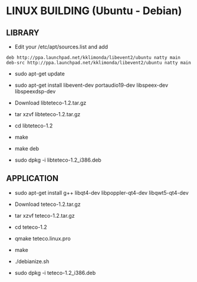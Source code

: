 # LINUX BUILDING (Ubuntu - Debian) #
## LIBRARY ##
  * Edit your /etc/apt/sources.list and add
```
deb http://ppa.launchpad.net/kklimonda/libevent2/ubuntu natty main 
deb-src http://ppa.launchpad.net/kklimonda/libevent2/ubuntu natty main 
```
  * sudo apt-get update
  * sudo apt-get install libevent-dev portaudio19-dev libspeex-dev libspeexdsp-dev

  * Download libteteco-1.2.tar.gz
  * tar xzvf libteteco-1.2.tar.gz
  * cd libteteco-1.2
  * make
  * make deb
  * sudo dpkg -i libteteco-1.2\_i386.deb
## APPLICATION ##
  * sudo apt-get install g++ libqt4-dev libpoppler-qt4-dev libqwt5-qt4-dev

  * Download teteco-1.2.tar.gz
  * tar xzvf teteco-1.2.tar.gz
  * cd teteco-1.2
  * qmake teteco.linux.pro
  * make
  * ./debianize.sh
  * sudo dpkg -i teteco-1.2\_i386.deb